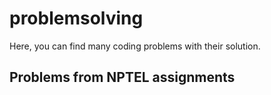 # problemsolving
Here, you can find many coding problems with their solution.

## Problems from NPTEL assignments
